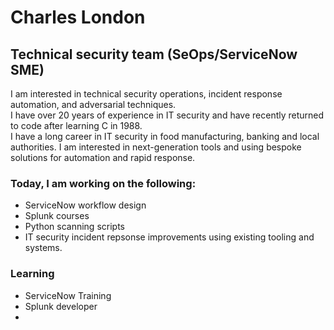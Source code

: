 <!---
CharlesL-Sec/CharlesL-Sec is a ✨ special ✨ repository because its `README.md` (this file) appears on your GitHub profile.
You can click the Preview link to take a look at your changes.
--->

# Charles London  
## Technical security team (SeOps/ServiceNow SME)  

I am interested in technical security operations, incident response automation, and adversarial techniques.  
I have over 20 years of experience in IT security and have recently returned to code after learning C in 1988.  
I have a long career in IT security in food manufacturing, banking and local authorities.
I am interested in next-generation tools and using bespoke solutions for automation and rapid response.  

### Today, I am working on the following:
- ServiceNow workflow design  
- Splunk courses 
- Python scanning scripts   
- IT security incident repsonse improvements using existing tooling and systems.

### Learning 
- ServiceNow Training 
- Splunk developer 
-


